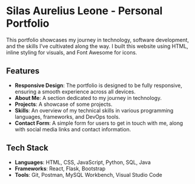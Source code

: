 # Silas Aurelius Leone - Personal Portfolio

This portfolio showcases my journey in technology, software development, and the skills I’ve cultivated along the way.
I built this website using HTML, inline styling for visuals, and Font Awesome for icons. 

## Features

- **Responsive Design**: The portfolio is designed to be fully responsive, ensuring a smooth experience across all devices.
- **About Me**: A section dedicated to my journey in technology.
- **Projects**: A showcase of some projects.
- **Skills**: An overview of my technical skills in various programming languages, frameworks, and DevOps tools.
- **Contact Form**: A simple form for users to get in touch with me, along with social media links and contact information.

## Tech Stack

- **Languages**: HTML, CSS, JavaScript, Python, SQL, Java
- **Frameworks**: React, Flask, Bootstrap
- **Tools**: Git, Postman, MySQL Workbench, Visual Studio Code
